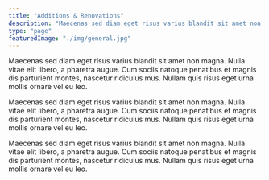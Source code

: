 ```yaml
---
title: "Additions & Renovations"
description: "Maecenas sed diam eget risus varius blandit sit amet non magna. Nulla vitae elit libero, a pharetra augue. Cum sociis natoque penatibus et magnis dis parturient montes, nascetur ridiculus mus. Nullam quis risus eget urna mollis ornare vel eu leo."
type: "page"
featuredImage: "./img/general.jpg"
---
```


Maecenas sed diam eget risus varius blandit sit amet non magna. Nulla vitae elit libero, a pharetra augue. Cum sociis natoque penatibus et magnis dis parturient montes, nascetur ridiculus mus. Nullam quis risus eget urna mollis ornare vel eu leo.

Maecenas sed diam eget risus varius blandit sit amet non magna. Nulla vitae elit libero, a pharetra augue. Cum sociis natoque penatibus et magnis dis parturient montes, nascetur ridiculus mus. Nullam quis risus eget urna mollis ornare vel eu leo.

Maecenas sed diam eget risus varius blandit sit amet non magna. Nulla vitae elit libero, a pharetra augue. Cum sociis natoque penatibus et magnis dis parturient montes, nascetur ridiculus mus. Nullam quis risus eget urna mollis ornare vel eu leo.